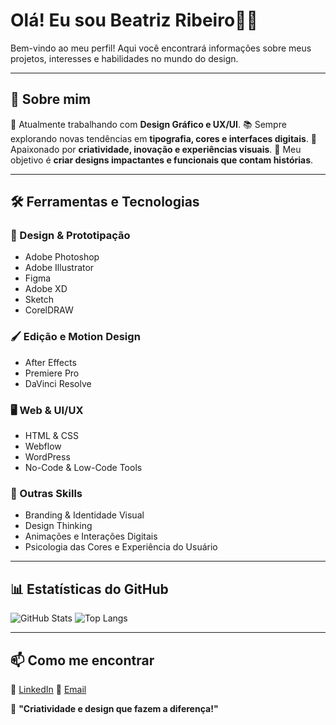 # Olá! Eu sou Beatriz Ribeiro🎨✨

Bem-vindo ao meu perfil! Aqui você encontrará informações sobre meus projetos, interesses e habilidades no mundo do design. 

---

## 🎨 Sobre mim
💼 Atualmente trabalhando com **Design Gráfico e UX/UI**.
📚 Sempre explorando novas tendências em **tipografia, cores e interfaces digitais**.
🚀 Apaixonado por **criatividade, inovação e experiências visuais**.
🎯 Meu objetivo é **criar designs impactantes e funcionais que contam histórias**.

---

## 🛠️ Ferramentas e Tecnologias

### 🎨 Design & Prototipação
- Adobe Photoshop
- Adobe Illustrator
- Figma
- Adobe XD
- Sketch
- CorelDRAW

### 🖌️ Edição e Motion Design
- After Effects
- Premiere Pro
- DaVinci Resolve

### 🖥️ Web & UI/UX
- HTML & CSS
- Webflow
- WordPress
- No-Code & Low-Code Tools

### 🔧 Outras Skills
- Branding & Identidade Visual
- Design Thinking
- Animações e Interações Digitais
- Psicologia das Cores e Experiência do Usuário

---

## 📊 Estatísticas do GitHub
![GitHub Stats](https://github-readme-stats.vercel.app/api?username=SEU_USUARIO&show_icons=true&theme=radical)
![Top Langs](https://github-readme-stats.vercel.app/api/top-langs/?username=SEU_USUARIO&layout=compact&theme=radical)

---

## 📫 Como me encontrar
🔗 [LinkedIn](www.linkedin.com/in/ana-beatriz)
📩 [Email](biasilvavida123@email.com)

📢 **"Criatividade e design que fazem a diferença!"**
